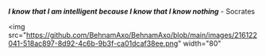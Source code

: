 ***I know that I am intelligent because I know that I know nothing*** - Socrates

<img
  src="https://github.com/BehnamAxo/BehnamAxo/blob/main/images/216122041-518ac897-8d92-4c6b-9b3f-ca01dcaf38ee.png"
  width="80"
>
<!--
**BehnamAxo/BehnamAxo** is a ✨ _special_ ✨ repository because its `README.md` (this file) appears on your GitHub profile.

Here are some ideas to get you started:

- 🔭 I’m currently working on ...
- 🌱 I’m currently learning ...
- 👯 I’m looking to collaborate on ...
- 🤔 I’m looking for help with ...
- 💬 Ask me about ...
- 📫 How to reach me: ...
- 😄 Pronouns: ...
- ⚡ Fun fact: ...
-->
